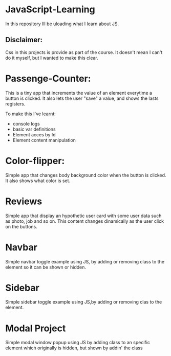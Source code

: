 # JavaScript-Learning

In this repository Ill be uloading what I learn about JS.

## Disclaimer:

Css in this projects is provide as part of the course. It doesn't mean I can't do it myself, but I wanted to make this clear.

# Passenge-Counter:

This is a tiny app that increments the value of an element everytime a button is clicked. It also lets the user "save" a value, and shows the lasts registers.

To make this I've learnt:

- console logs
- basic var definitions
- Element acces by Id
- Element content manipulation

# Color-flipper:

Simple app that changes body background color when the button is clicked. It also shows what color is set.

# Reviews

Simple app that display an hypothetic user card with some user data such as photo, job and so on.
This content changes dinamically as the user click on the buttons.

# Navbar

Simple navbar toggle example using JS, by adding or removing class to the element so it can be shown or hidden.

# Sidebar

Simple sidebar toggle example using JS,by adding or removing clas to the element.

# Modal Project

Simple modal window popup using JS by adding class to an specific element which originally is hidden, but shown by addin' the class

